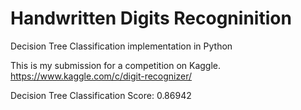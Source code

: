 # Handwritten Digits Recogninition
Decision Tree Classification implementation in Python

This is my submission for a competition on Kaggle.
https://www.kaggle.com/c/digit-recognizer/

Decision Tree Classification Score: 0.86942
